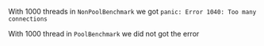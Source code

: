 With 1000 threads in `NonPoolBenchmark` we got `panic: Error 1040: Too many connections`

With 1000 thread in `PoolBenchmark` we did not got the error